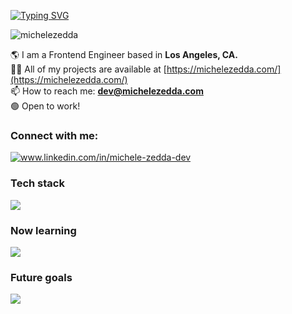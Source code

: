 [![Typing SVG](https://readme-typing-svg.demolab.com?font=Bitcount+Single&pause=1000&color=4B94B0&width=600&lines=Hi+%F0%9F%91%8B%2C+I'm+Michele)](https://git.io/typing-svg)

<p align="left"> <img src="https://komarev.com/ghpvc/?username=michelezedda&label=Profile%20views&color=0e75b6&style=flat" alt="michelezedda" /> </p>

  🌎 I am a Frontend Engineer based in <b>Los Angeles, CA.</b><br/>
  👨‍💻 All of my projects are available at [https://michelezedda.com/](https://michelezedda.com/)<br/>
  📫 How to reach me: **dev@michelezedda.com**<br/>
  🟢 Open to work!<br/>

<h3 align="left">Connect with me:</h3>
<p align="left">
<a href="https://linkedin.com/in/michelezedda" target="blank"><img align="center" src="https://img.shields.io/badge/LinkedIn-0077B5?style=for-the-badge&logo=linkedin&logoColor=white" alt="www.linkedin.com/in/michele-zedda-dev" /></a>
</p>

<h3 align="left">Tech stack</h3>
  <a href="https://skillicons.dev">
    <img src="https://skillicons.dev/icons?i=html,css,js,ts,react,vite,sass,tailwind,vscode,github,git,bootstrap,vitest,figma" />
  </a>

  <h3 align="left">Now learning</h3>
  <a href="https://skillicons.dev">
    <img src="https://skillicons.dev/icons?i=nextjs,redux" />
  </a>

  <h3 align="left">Future goals</h3>
  <a href="https://skillicons.dev">
    <img src="https://skillicons.dev/icons?i=express,mongodb" />
  </a>
</p>
